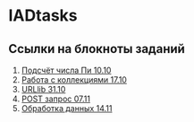 # IADtasks
## Ссылки на блокноты заданий
1. [Подсчёт числа Пи 10.10](https://github.com/DashaIshchenko/IADtasks/blob/main/%D0%BF%D0%BE%D0%B4%D1%81%D1%87%D1%91%D1%82%20%D0%BF%D0%B8/test1.ipynb)
2. [Работа с коллекциями 17.10](https://colab.research.google.com/drive/16OYFrV2CVOwhIVFGeVeDukHc48gg5f33)
3. [URLlib 31.10](https://colab.research.google.com/drive/1cOwQsVFGHKP_5u6Oi6_rNoseMiOZMmA3#scrollTo=WhGB-ICABvXq)
4. [POST запрос 07.11]()
5. [Обработка данных 14.11](https://colab.research.google.com/drive/1QcUOMFjvMiyHJbao56KLKPU2oTP5Nh5O#scrollTo=3MGrixv7RSgW)

